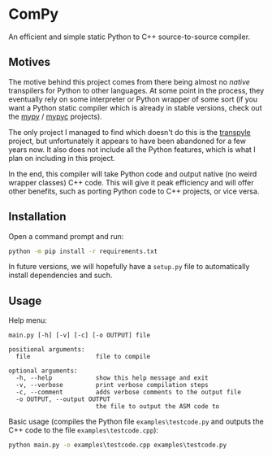 # ComPy

An efficient and simple static Python to C++ source-to-source compiler.

## Motives

The motive behind this project comes from there being almost no _native_ transpilers for Python to other languages. At some point in the process, they eventually rely on some interpreter or Python wrapper of some sort (if you want a Python static compiler which is already in stable versions, check out the [mypy](https://github.com/python/mypy) / [mypyc](https://github.com/mypyc/mypyc) projects).

The only project I managed to find which doesn't do this is the [transpyle](https://github.com/mbdevpl/transpyle/) project, but unfortunately it appears to have been abandoned for a few years now. It also does not include all the Python features, which is what I plan on including in this project.

In the end, this compiler will take Python code and output native (no weird wrapper classes) C++ code. This will give it peak efficiency and will offer other benefits, such as porting Python code to C++ projects, or vice versa.

## Installation

Open a command prompt and run:
```cmd
python -m pip install -r requirements.txt
```
In future versions, we will hopefully have a `setup.py` file to automatically install dependencies and such.

## Usage

Help menu:

```text
main.py [-h] [-v] [-c] [-o OUTPUT] file

positional arguments:
  file                  file to compile

optional arguments:
  -h, --help            show this help message and exit
  -v, --verbose         print verbose compilation steps
  -c, --comment         adds verbose comments to the output file
  -o OUTPUT, --output OUTPUT
                        the file to output the ASM code to
```

Basic usage (compiles the Python file `examples\testcode.py` and outputs the C++ code to the file `examples\testcode.cpp`):

```cmd
python main.py -o examples\testcode.cpp examples\testcode.py
```
